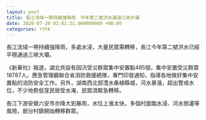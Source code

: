 ```yaml
---
layout: post
title: 長江流域一帶持續強降雨　今年第二號洪水通過三峽大壩
date: 2020-07-20 02:01:31.000000000 +08:00
categories: rthk
---
```


長江流域一帶持續強降雨，多處水浸，大量民眾需轉移，長江今年第二號洪水已經平穩通過三峽大壩。

《新華社》報道，湖北共設有因汛受災群眾集中安置點485個，集中安置受災群眾18787人。應急管理廳聯合省消防救援總隊，專門印發通知，指導各地做好集中安置點的消防安全工作。另外，湖南西北部澧水桑植縣城，河水暴漲，超出警戒水位，不少地勢低窪民居受水淹，民眾須緊急轉移。

長江下游安徽六安市亦降大到暴雨，水位上漲太快，多個村面臨水浸、河水倒灌等風險，部分村鎮開始轉移群眾。
